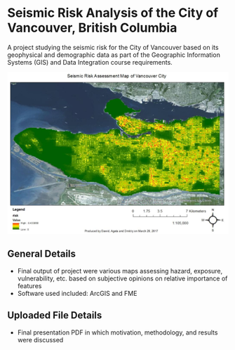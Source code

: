 # Seismic Risk Analysis of the City of Vancouver, British Columbia

A project studying the seismic risk for the City of Vancouver based on its geophysical and demographic data as part of the Geographic Information Systems (GIS) and Data Integration course requirements.


![Vancouver Seismic Risk](/Undergraduate/SeismicRiskAnalysisoftheCityofVancouverBritishColumbia/images/seismicRisk.PNG)


## General Details
- Final output of project were various maps assessing hazard, exposure, vulnerability, etc. based on subjective opinions on relative importance of features
- Software used included: ArcGIS and FME

## Uploaded File Details
- Final presentation PDF in which motivation, methodology, and results were discussed
